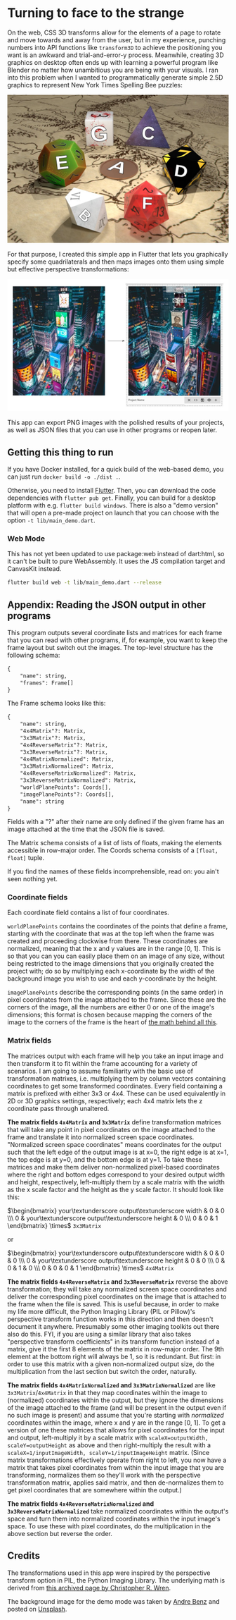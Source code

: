 # Turning to face to the strange

On the web, CSS 3D transforms allow for the elements of a page to rotate and move towards and away from the user, but in my experience, punching numbers into API functions like `transform3D` to achieve the positioning you want is an awkward and trial-and-error-y process. Meanwhile, creating 3D graphics on desktop often ends up with learning a powerful program like Blender no matter how unambitious you are being with your visuals. I ran into this problem when I wanted to programmatically generate simple 2.5D graphics to represent New York Times Spelling Bee puzzles:

![A 3D rendered picture of some dice with letters on the sides facing the camera](dice.jpg)

For that purpose, I created this simple app in Flutter that lets you graphically specify some quadrilaterals and then maps images onto them using simple but effective perspective transformations:

![A picture of Times Square on the left; the same picture with the billboards covered by a variety of other images on the right.](demo.jpg)

This app can export PNG images with the polished results of your projects, as well as JSON files that you can use in other programs or reopen later.

## Getting this thing to run

If you have Docker installed, for a quick build of the web-based demo, you can just run `docker build -o ./dist .`.

Otherwise, you need to install [Flutter](https://docs.flutter.dev/get-started/install). Then, you can download the code dependencies with `flutter pub get`. Finally, you can build for a desktop platform with e.g. `flutter build windows`. There is also a "demo version" that will open a pre-made project on launch that you can choose with the option `-t lib/main_demo.dart`.

### Web Mode

This has not yet been updated to use package:web instead of dart:html, so it can't be built to pure WebAssembly. It uses the JS compilation target and CanvasKit instead.

```bash
flutter build web -t lib/main_demo.dart --release
```

## Appendix: Reading the JSON output in other programs

This program outputs several coordinate lists and matrices for each frame that you can read with other programs, if, for example, you want to keep the frame layout but switch out the images. The top-level structure has the following schema:

```
{
    "name": string,
    "frames": Frame[]
}
```

The Frame schema looks like this:

```
{
    "name": string,
    "4x4Matrix"?: Matrix,
    "3x3Matrix"?: Matrix,
    "4x4ReverseMatrix"?: Matrix,
    "3x3ReverseMatrix"?: Matrix,
    "4x4MatrixNormalized": Matrix,
    "3x3MatrixNormalized": Matrix,
    "4x4ReverseMatrixNormalized": Matrix,
    "3x3ReverseMatrixNormalized": Matrix,
    "worldPlanePoints": Coords[],
    "imagePlanePoints"?: Coords[],
    "name": string
}
```

Fields with a "?" after their name are only defined if the given frame has an image attached at the time that the JSON file is saved.

The Matrix schema consists of a list of lists of floats, making the elements accessible in row-major order. The Coords schema consists of a `[float, float]` tuple.

If you find the names of these fields incomprehensible, read on: you ain't seen nothing yet.

### Coordinate fields

Each coordinate field contains a list of four coordinates.

`worldPlanePoints` contains the coordinates of the points that define a frame, starting with the coordinate that was at the top left when the frame was created and proceeding clockwise from there. These coordinates are normalized, meaning that the x and y values are in the range [0, 1]. This is so that you can you can easily place them on an image of any size, without being restricted to the image dimensions that you originally created the project with; do so by multiplying each x-coordinate by the width of the background image you wish to use and each y-coordinate by the height.

`imagePlanePoints` describe the corresponding points (in the same order) in pixel coordinates from the image attached to the frame. Since these are the corners of the image, all the numbers are either 0 or one of the image's dimensions; this format is chosen because mapping the corners of the image to the corners of the frame is the heart of [the math behind all this](https://web.archive.org/web/20150222120106/xenia.media.mit.edu/~cwren/interpolator/).

### Matrix fields

The matrices output with each frame will help you take an input image and then transform it to fit within the frame accounting for a variety of scenarios. I am going to assume familiarity with the basic use of transformation matrixes, i.e. multiplying them by column vectors containing coordinates to get some transformed coordinates. Every field containing a matrix is prefixed with either 3x3 or 4x4. These can be used equivalently in 2D or 3D graphics settings, respectively; each 4x4 matrix lets the z coordinate pass through unaltered.

**The matrix fields `4x4Matrix` and `3x3Matrix`** define transformation matrices that will take any point in pixel coordinates on the image attached to the frame and translate it into normalized screen space coordinates. "Normalized screen space coordinates" means coordinates for the output such that the left edge of the output image is at x=0, the right edge is at x=1, the top edge is at y=0, and the bottom edge is at y=1. To take these matrices and make them deliver non-normalized pixel-based coordinates where the right and bottom edges correspond to your desired output width and height, respectively, left-multiply them by a scale matrix with the width as the x scale factor and the height as the y scale factor. It should look like this:

$\begin{bmatrix} your\textunderscore output\textunderscore width & 0 & 0 \\\ 0 & your\textunderscore output\textunderscore height & 0 \\\ 0 & 0 & 1 \end{bmatrix} \times$ `3x3Matrix`

or

$\begin{bmatrix} your\textunderscore output\textunderscore width & 0 & 0 & 0 \\\ 0 & your\textunderscore output\textunderscore height & 0 & 0 \\\ 0 & 0 & 1 & 0 \\\ 0 & 0 & 0 & 1 \end{bmatrix} \times$ `4x4Matrix`

**The matrix fields `4x4ReverseMatrix` and `3x3ReverseMatrix`** reverse the above transformation; they will take any normalized screen space coordinates and deliver the corresponding pixel coordinates on the image that is attached to the frame when the file is saved. This is useful because, in order to make my life more difficult, the Python Imaging Library (PIL or Pillow)'s perspective transform function works in this direction and then doesn't document it anywhere. Presumably some other imaging toolkits out there also do this. FYI, if you are using a similar library that also takes "perspective transform coefficients" in its transform function instead of a matrix, give it the first 8 elements of the matrix in row-major order. The 9th element at the bottom right will always be 1, so it is redundant. But first: in order to use this matrix with a given non-normalized output size, do the multiplication from the last section but switch the order, naturally.

**The matrix fields `4x4MatrixNormalized` and `3x3MatrixNormalized`** are like `3x3Matrix`/`4x4Matrix` in that they map coordinates within the image to (normalized) coordinates within the output, but they ignore the dimensions of the image attached to the frame (and will be present in the output even if no such image is present) and assume that you're starting with _normalized_ coordinates within the image, where x and y are in the range [0, 1]. To get a version of one these matrices that allows for pixel coordinates for the input and output, left-multiply it by a scale matrix with `scaleX=outputWidth, scaleY=outputHeight` as above and then right-multiply the result with a `scaleX=1/inputImageWidth, scaleY=1/inputImageHeight` matrix. (Since matrix transformations effectively operate from right to left, you now have a matrix that takes pixel coordinates from within the input image that you are transforming, normalizes them so they'll work with the perspective transformation matrix, applies said matrix, and then de-normalizes them to get pixel coordinates that are somewhere within the output.)

**The matrix fields `4x4ReverseMatrixNormalized` and `3x3ReverseMatrixNormalized`** take normalized coordinates within the output's space and turn them into normalized coordinates within the input image's space. To use these with pixel coordinates, do the multiplication in the above section but reverse the order.

## Credits

The transformations used in this app were inspired by the perspective transform option in PIL, the Python Imaging Library. The underlying math is derived from [this archived page by Christopher R. Wren](https://web.archive.org/web/20150222120106/xenia.media.mit.edu/~cwren/interpolator/).

The background image for the demo mode was taken by [Andre Benz](https://www.instagram.com/benz/?hl=en) and posted on [Unsplash](https://unsplash.com/photos/_T35CPjjSik).
